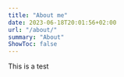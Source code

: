 ```yaml
---
title: "About me"
date: 2023-06-18T20:01:56+02:00
url: "/about/"
summary: "About"
ShowToc: false
---
```


This is a test

